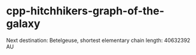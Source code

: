 # cpp-hitchhikers-graph-of-the-galaxy
Next destination: Betelgeuse, shortest elementary chain length: 40632392 AU
